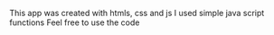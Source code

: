 This app was created with htmls, css and js
I used simple java script functions
Feel free to use the code
